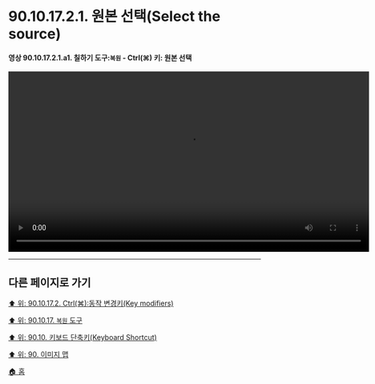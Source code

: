 # 90.10.17.2.1. 원본 선택(Select the source)

<a id="90-10-17-02-01-a1"></a>

#### 영상 90.10.17.2.1.a1. 칠하기 도구:`복원` - Ctrl(⌘) 키: 원본 선택
<video controls="controls" width="720" src="https://github.com/wonder13662/gimp/assets/15767104/f4211e73-7e99-4fdd-9694-52dd0684db9f"></video>

***

## 다른 페이지로 가기

[⬆️ 위: 90.10.17.2. Ctrl(⌘):동작 변경키(Key modifiers)](./90-10-17-02-00-key_modifier-ctrl.md)

[⬆️ 위: 90.10.17. `복원` 도구](./90-10-17-00-clone.md)

[⬆️ 위: 90.10. 키보드 단축키(Keyboard Shortcut)](./90-10-00-keyboard_shortcut.md)

[⬆️ 위: 90. 이미지 맵](./90-00-image-map.md)

[🏠 홈](./00-home.md)
